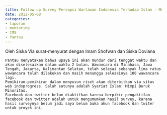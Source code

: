 ```yaml
---
title: Follow up Survey Persepsi Wartawan Indonesia Terhadap Islam - Mentoring 8 Mei 2012
date: 2012-05-08
categories:
- laporan
- mentoring
- CMS
- Pantau
---
```


Oleh Siska Via surat-menyurat dengan Imam Shofwan dan Siska Doviana

    Pantau menyatakan bahwa upaya ini akan mundur dari tenggat waktu dan akan diselesaikan dalam waktu 2 bulan. Wawancara di Minahasa, Jawa Tengah, Jakarta, Kalimantan Selatan, telah selesai sebanyak lima ratus wawancara telah dilakukan dan masih menunggu selesainya 100 wawancara lagi.
    Pemikiran-pemikiran dalam menyusun riset akan diterbitkan via situs web indoprogress. Salah satunya adalah Syariat Islam: Mimpi Buruk Minoritas.
    Facebook dan twitter belum diaktifkan karena berpikir pengaktifan facebook dan twitter adalah untuk mengumumkan hasil survey, karena hasil surveynya belum jadi saya belum buka akun facebook dan twiter untuk proyek ini.
